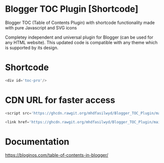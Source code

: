 # Blogger TOC Plugin [Shortcode]
Blogger TOC (Table of Contents Plugin) with shortcode functionality made with pure Javascript and SVG icons

Completey independent and universal plugin for Blogger (can be used for any HTML website). This updated code is compatible with any theme which is supported by its design.

# Shortcode
```javascript
<div id='toc-pro'/>
```
# CDN URL for faster access
```javascript
<script src='https://ghcdn.rawgit.org/mhdfasilwyd/Blogger_TOC_Plugin/main/toc-pro.js' type='text/javascript'/>
```
```javascript
<link href='https://ghcdn.rawgit.org/mhdfasilwyd/Blogger_TOC_Plugin/main/toc-pro.css' type='text/css' rel='stylesheet'/>
```
# Documentation
https://bloginos.com/table-of-contents-in-blogger/
